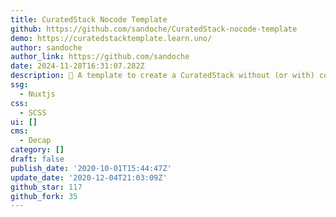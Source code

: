 ```yaml
---
title: CuratedStack Nocode Template
github: https://github.com/sandoche/CuratedStack-nocode-template
demo: https://curatedstacktemplate.learn.uno/
author: sandoche
author_link: https://github.com/sandoche
date: 2024-11-28T16:31:07.282Z
description: 🧱 A template to create a CuratedStack without (or with) code
ssg:
  - Nuxtjs
css:
  - SCSS
ui: []
cms:
  - Decap
category: []
draft: false
publish_date: '2020-10-01T15:44:47Z'
update_date: '2020-12-04T21:03:09Z'
github_star: 117
github_fork: 35
---
```

